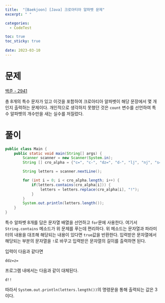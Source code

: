 ```yaml
---
title:  "[Baekjoon] [Java] 크로아티아 알파벳 문제"
excerpt: " "

categories:
  - CodeTest

toc: true
toc_sticky: true
 
date: 2023-03-10
---
```


# 문제
[백준 - 2941](https://www.acmicpc.net/problem/2941)

총 8개의 특수 문자가 있고 이것을 포함하여 크로아티아 알파벳이 해당 문장에서 몇 개인지 출력하는 문제이다. 개인적으로 생각하지 못했던 것은 `count` 변수를 선언하여 특수 알파벳의 개수만을 새는 실수를 저질렀다.

# 풀이 
```java
public class Main {
    public static void main(String[] args) {
        Scanner scanner = new Scanner(System.in);
        String [] cro_alpha = {"c=", "c-", "dz=", "d-", "lj", "nj", "s=", "z="};

        String letters = scanner.nextLine();

        for (int i = 0; i < cro_alpha.length; i++) {
            if(letters.contains(cro_alpha[i])) {
                letters = letters.replace(cro_alpha[i], "!");
            }
        }
        System.out.println(letters.length());
    }
}
```

특수 알파벳 8개를 담은 문자열 배열을 선언하고 `for`문에 사용한다. 여기서 `String.contains` 메소드가 위 문제를 푸는데 편리하다. 위 메소드는 문자열과 파라미터의 내용을 대조해 해당되는 내용이 있다면 `true`값을 반환한다. 입력받은 문자열에서 해당되는 부분의 문자열을 `!`로 바꾸고 입력받은 문자열의 길이를 출력하면 된다.

입력이 다음과 같다면

```
ddz=z=
```

프로그램 내에서는 다음과 같이 대체된다.

```
d!!
```

따라서 `System.out.println(letters.length())`의 명령문을 통해 출력되는 값은 3이다.